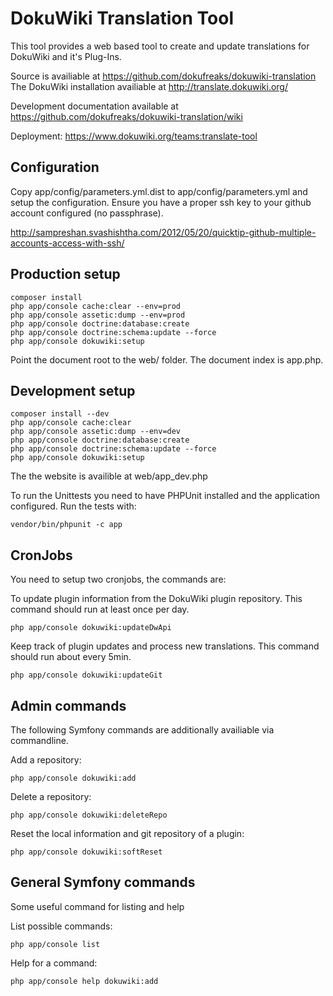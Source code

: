 DokuWiki Translation Tool
=========================

This tool provides a web based tool to create and update translations for DokuWiki and it's Plug-Ins.

Source is availiable at https://github.com/dokufreaks/dokuwiki-translation
The DokuWiki installation availiable at http://translate.dokuwiki.org/

Development documentation available at https://github.com/dokufreaks/dokuwiki-translation/wiki

Deployment: https://www.dokuwiki.org/teams:translate-tool

Configuration
-----

Copy app/config/parameters.yml.dist to app/config/parameters.yml and setup the configuration.
Ensure you have a proper ssh key to your github account configured (no passphrase).

http://sampreshan.svashishtha.com/2012/05/20/quicktip-github-multiple-accounts-access-with-ssh/

Production setup
----------------

    composer install
    php app/console cache:clear --env=prod
    php app/console assetic:dump --env=prod
    php app/console doctrine:database:create
    php app/console doctrine:schema:update --force
    php app/console dokuwiki:setup

Point the document root to the web/ folder. The document index is app.php.

Development setup
-----------------

    composer install --dev
    php app/console cache:clear
    php app/console assetic:dump --env=dev
    php app/console doctrine:database:create
    php app/console doctrine:schema:update --force
    php app/console dokuwiki:setup

The the website is availible at web/app_dev.php

To run the Unittests you need to have PHPUnit installed and the application configured. Run the tests with:

    vendor/bin/phpunit -c app

CronJobs
--------
You need to setup two cronjobs, the commands are:

To update plugin information from the DokuWiki plugin repository. This command should run at least once per day.

    php app/console dokuwiki:updateDwApi

Keep track of plugin updates and process new translations. This command should run about every 5min.

    php app/console dokuwiki:updateGit

Admin commands
-----------------------
The following Symfony commands are additionally availiable via commandline.

Add a repository:

    php app/console dokuwiki:add

Delete a repository:

    php app/console dokuwiki:deleteRepo

Reset the local information and git repository of a plugin:

    php app/console dokuwiki:softReset
    
General Symfony commands
-----------------------
Some useful command for listing and help

List possible commands:

    php app/console list

Help for a command:

    php app/console help dokuwiki:add
